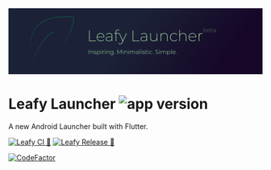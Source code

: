 <img src="./imgs/banner.svg">

# Leafy Launcher ![app version][app-version-img]

A new Android Launcher built with Flutter.

[![Leafy CI 🌱][ci-badge-url]][ci-url] [![Leafy Release 🌳][release-ci-badge-url]][release-ci-url] 

[![CodeFactor][code-factor--badge-url]][code-factor-app-url] 

<!-- References -->
[code-factor--badge-url]: https://www.codefactor.io/repository/github/nivisi/leafylauncher/badge?s=12760533a8fde6261b394c1023a0e4e8e3ca6a7a
[code-factor-app-url]: https://www.codefactor.io/repository/github/nivisi/leafylauncher
[app-version-img]: https://img.shields.io/badge/version-1.2.4_beta-green

[ci-badge-url]: https://github.com/nivisi/LeafyLauncher/actions/workflows/leafy_ci.yml/badge.svg?branch=develop
[ci-url]: https://github.com/nivisi/LeafyLauncher/actions/workflows/leafy_ci.yml

[release-ci-badge-url]: https://github.com/nivisi/LeafyLauncher/actions/workflows/leafy_release_ci.yml/badge.svg
[release-ci-url]: https://github.com/nivisi/LeafyLauncher/actions/workflows/leafy_release_ci.yml

